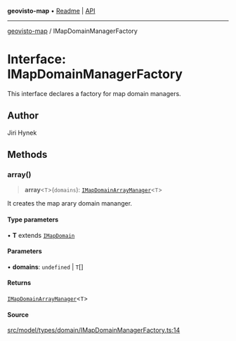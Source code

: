 **geovisto-map** • [Readme](../README.md) \| [API](../globals.md)

***

[geovisto-map](../README.md) / IMapDomainManagerFactory

# Interface: IMapDomainManagerFactory

This interface declares a factory for map domain managers.

## Author

Jiri Hynek

## Methods

### array()

> **array**\<`T`\>(`domains`): [`IMapDomainArrayManager`](IMapDomainArrayManager.md)\<`T`\>

It creates the map arary domain mananger.

#### Type parameters

• **T** extends [`IMapDomain`](IMapDomain.md)

#### Parameters

• **domains**: `undefined` \| `T`[]

#### Returns

[`IMapDomainArrayManager`](IMapDomainArrayManager.md)\<`T`\>

#### Source

[src/model/types/domain/IMapDomainManagerFactory.ts:14](https://github.com/geovisto/geovisto-map/blob/e22d774889dbc28cc1ec62933ecf6bab6690f172/src/model/types/domain/IMapDomainManagerFactory.ts#L14)
